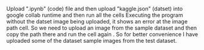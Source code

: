 Upload ".ipynb" (code) file and then upload "kaggle.json" (datset) into google collab runtime and then run all the cells 
Executing the program without the datset image being uploaded, it shows an error at the image path cell. 
So we need to upload an image from the sample dataset and then copy the path there and run the cell again .
So for better convenience I have uploaded some of the dataset sample images from the test dataset.
